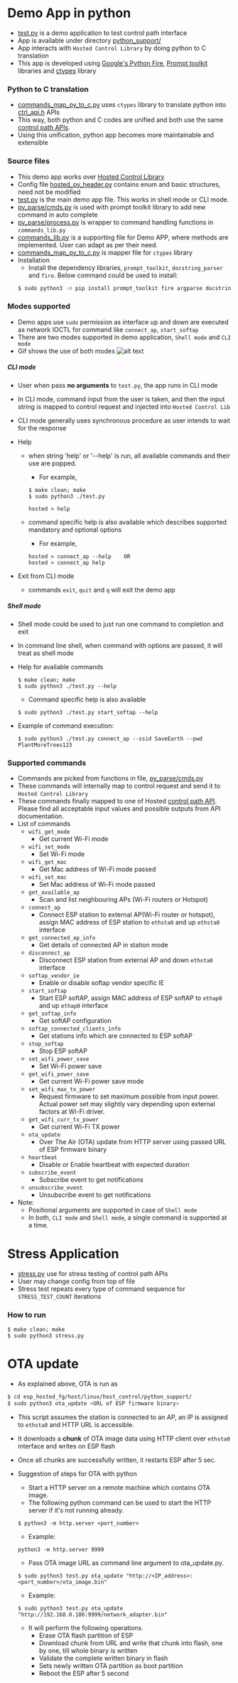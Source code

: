 # Demo App in python

- [test.py](../../host/linux/host_control/python_support/test.py) is a demo application to test control path interface
- App is available under directory [python_support/](../../host/linux/host_control/python_support)
- App interacts with `Hosted Control Library` by doing python to C translation
- This app is developed using [Google's Python Fire](https://github.com/google/python-fire), [Prompt toolkit](https://github.com/prompt-toolkit/python-prompt-toolkit) libraries and [ctypes](https://docs.python.org/3/library/ctypes.html) library

### Python to C translation
- [commands_map_py_to_c.py](../../host/linux/host_control/python_support/commands_map_py_to_c.py) uses `ctypes` library to translate python into [ctrl_api.h](../../host/control_lib/include/ctrl_api.h) APIs
- This way, both python and C codes are unified and both use the same [control path APIs](./ctrl_apis.md).
- Using this unification, python app becomes more maintainable and extensible

### Source files
- This demo app works over [Hosted Control Library](../../host/control_lib/)
- Config file [hosted_py_header.py](../../host/linux/host_control/python_support/hosted_py_header.py) contains enum and basic structures, need not be modified
- [test.py](../../host/linux/host_control/python_support/test.py) is the main demo app file. This works in shell mode or CLI mode.
- [py_parse/cmds.py](../../host/linux/host_control/python_support/py_parse/cmds.py) is used with prompt toolkit library to add new command in auto complete
- [py_parse/process.py](../../host/linux/host_control/python_support/py_parse/process.py) is wrapper to command handling functions in `commands_lib.py`
- [commands_lib.py](../../host/linux/host_control/python_support/commands_lib.py) is a supporting file for Demo APP, where methods are implemented. User can adapt as per their need.
- [commands_map_py_to_c.py](../../host/linux/host_control/python_support/commands_map_py_to_c.py) is mapper file for `ctypes` library
- Installation
  - Install the dependency libraries, `prompt_toolkit`, `docstring_parser` and `fire`. Below command could be used to install:
  ```sh
  $ sudo python3 -m pip install prompt_toolkit fire argparse docstring_parser
  ```

### Modes supported
- Demo apps use `sudo` permission as interface up and down are executed as network IOCTL for command like `connect_ap`, `start_softap`
- There are two modes supported in demo application, `Shell mode` and `CLI mode`
- Gif shows the use of both modes
![alt text](ctrl_path_python.gif "Control Path Setup using python")

##### **CLI mode**
- User when pass **no arguments** to `test.py`, the app runs in CLI mode
- In CLI mode, command input from the user is taken, and then the input string is mapped to control request and injected into `Hosted Control Lib`
- CLI mode generally uses synchronous procedure as user intends to wait for the response
- Help
  - when string 'help' or '--help' is run, all available commands and their use are popped.
    - For example,

	```
	$ make clean; make
	$ sudo python3 ./test.py

	hosted > help
	```

  - command specific help is also available which describes supported mandatory and optional options
    - For example,

	```
	hosted > connect_ap --help    OR
	hosted > connect_ap help
	```

- Exit from CLI mode
  - commands `exit`, `quit` and `q` will exit the demo app

##### **Shell mode**
- Shell mode could be used to just run one command to completion and exit
- In command line shell, when command with options are passed, it will treat as shell mode
- Help for available commands

  ```
  $ make clean; make
  $ sudo python3 ./test.py --help
  ```

  - Command specific help is also available

  ```
  $ sudo python3 ./test.py start_softap --help
  ```

- Example of command execution:

  ```
  $ sudo python3 ./test.py connect_ap --ssid SaveEarth --pwd PlantMoreTrees123
  ```

### Supported commands
- Commands are picked from functions in file, [py_parse/cmds.py](../../host/linux/host_control/python_support/py_parse/cmds.py)
- These commands will internally map to control request and send it to `Hosted Control Library`
- These commands finally mapped to one of Hosted [control path API](./ctrl_apis.md). Please find all acceptable input values and possible outputs from API documentation.
- List of commands
  - `wifi_get_mode`
    - Get current Wi-Fi mode
  - `wifi_set_mode`
    - Set Wi-Fi mode
  - `wifi_get_mac`
    - Get Mac address of Wi-Fi mode passed
  - `wifi_set_mac`
    - Set Mac address of Wi-Fi mode passed
  - `get_available_ap`
    - Scan and list neighbouring APs (Wi-Fi routers or Hotspot)
  - `connect_ap`
    - Connect ESP station to external AP(Wi-Fi router or hotspot), assign MAC address of ESP station to `ethsta0` and up `ethsta0` interface
  - `get_connected_ap_info`
    - Get details of connected AP in station mode
  - `disconnect_ap`
    - Disconnect ESP station from external AP and down `ethsta0` interface
  - `softap_vendor_ie`
    - Enable or disable softap vendor specific IE
  - `start_softap`
    - Start ESP softAP, assign MAC address of ESP softAP to `ethap0` and up `ethap0` interface
  - `get_softap_info`
    - Get softAP configuration
  - `softap_connected_clients_info`
    - Get stations info which are connected to ESP softAP
  - `stop_softap`
    - Stop ESP softAP
  - `set_wifi_power_save`
    - Set Wi-Fi power save
  - `get_wifi_power_save`
    - Get current Wi-Fi power save mode
  - `set_wifi_max_tx_power`
    - Request firmware to set maximum possible from input power. Actual power set may slightly vary depending upon external factors at Wi-Fi driver.
  - `get_wifi_curr_tx_power`
    - Get current Wi-Fi TX power
  - `ota_update`
    - Over The Air (OTA) update from HTTP server using passed URL of ESP firmware binary
  - `heartbeat`
    - Disable or Enable heartbeat with expected duration
  - `subscribe_event`
    - Subscribe event to get notifications
  - `unsubscribe_event`
    - Unsubscribe event to get notifications
- Note:
  - Positional arguments are supported in case of `Shell mode`
  - In both, `CLI mode` and `Shell mode`, a single command is supported at a time.


# Stress Application

- [stress.py](../../host/linux/host_control/python_support/stress.py) use for stress testing of control path APIs
- User may change config from top of file
- Stress test repeats every type of command sequence for `STRESS_TEST_COUNT` iterations

### How to run

```
$ make clean; make
$ sudo python3 stress.py
```

# OTA update

- As explained above, OTA is run as

```sh
$ cd esp_hosted_fg/host/linux/host_control/python_support/
$ sudo python3 ota_update <URL of ESP firmware binary>
```

- This script assumes the station is connected to an AP, an IP is assigned to `ethsta0` and HTTP URL is accessible.
- It downloads a **chunk** of OTA image data using HTTP client over `ethsta0` interface and writes on ESP flash
- Once all chunks are successfully written, it restarts ESP after 5 sec.
- Suggestion of steps for OTA with python
  - Start a HTTP server on a remote machine which contains OTA image.
  - The following python command can be used to start the HTTP server if it's not running already.

  ```
  $ python3 -m http.server <port_number>
  ```

  - Example:

  ```
  python3 -m http.server 9999
  ```

  - Pass OTA image URL as command line argument to ota_update.py.

  ```
  $ sudo python3 test.py ota_update "http://<IP_address>:<port_number>/ota_image.bin"
  ```

  - Example:

  ```
  $ sudo python3 test.py ota_update "http://192.168.0.106:9999/network_adapter.bin"
  ```

  - It will perform the following operations.
    - Erase OTA flash partition of ESP
    - Download chunk from URL and write that chunk into flash, one by one, till whole binary is written
    - Validate the complete written binary in flash
    - Sets newly written OTA partition as boot partition
    - Reboot the ESP after 5 second
